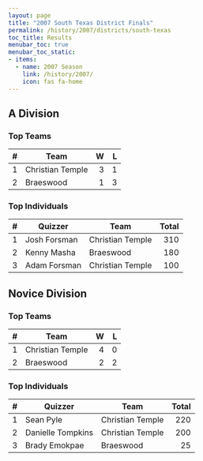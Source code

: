 ```yaml
---
layout: page
title: "2007 South Texas District Finals"
permalink: /history/2007/districts/south-texas
toc_title: Results
menubar_toc: true
menubar_toc_static:
- items:
  - name: 2007 Season
    link: /history/2007/
    icon: fas fa-home
---
```


## A Division

### Top Teams

|    # | Team             |    W |    L |
| ---: | ---------------- | ---: | ---: |
|    1 | Christian Temple |    3 |    1 |
|    2 | Braeswood        |    1 |    3 |

### Top Individuals

|    # | Quizzer      | Team             | Total |
| ---: | ------------ | ---------------- | ----: |
|    1 | Josh Forsman | Christian Temple |   310 |
|    2 | Kenny Masha  | Braeswood        |   180 |
|    3 | Adam Forsman | Christian Temple |   100 |

## Novice Division

### Top Teams

|    # | Team             |    W |    L |
| ---: | ---------------- | ---: | ---: |
|    1 | Christian Temple |    4 |    0 |
|    2 | Braeswood        |    2 |    2 |

### Top Individuals

|    # | Quizzer           | Team             | Total |
| ---: | ----------------- | ---------------- | ----: |
|    1 | Sean Pyle         | Christian Temple |   220 |
|    2 | Danielle Tompkins | Christian Temple |   200 |
|    3 | Brady Emokpae     | Braeswood        |    25 |

